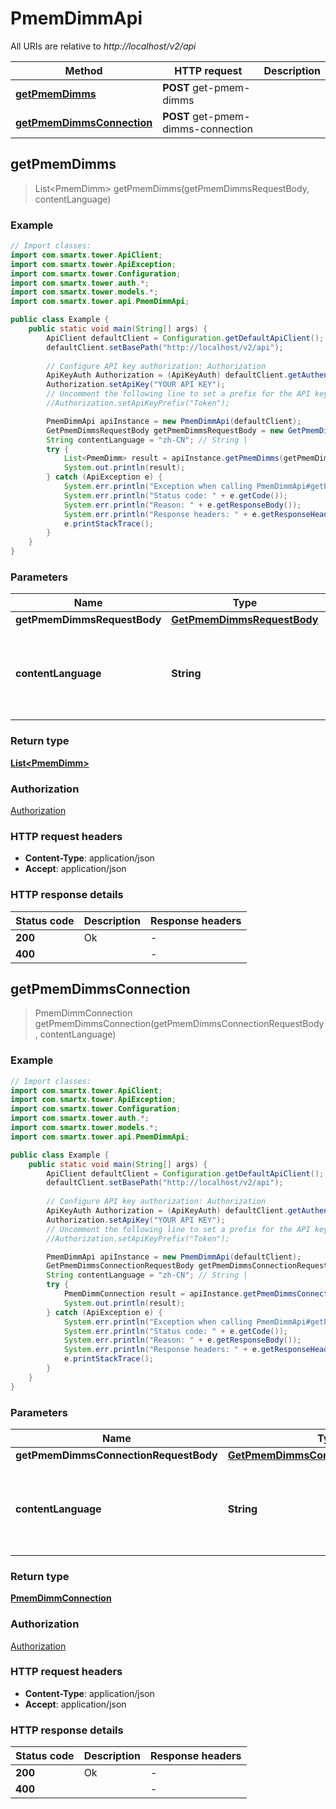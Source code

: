 # PmemDimmApi

All URIs are relative to *http://localhost/v2/api*

Method | HTTP request | Description
------------- | ------------- | -------------
[**getPmemDimms**](PmemDimmApi.md#getPmemDimms) | **POST** get-pmem-dimms | 
[**getPmemDimmsConnection**](PmemDimmApi.md#getPmemDimmsConnection) | **POST** get-pmem-dimms-connection | 



## getPmemDimms

> List&lt;PmemDimm&gt; getPmemDimms(getPmemDimmsRequestBody, contentLanguage)



### Example

```java
// Import classes:
import com.smartx.tower.ApiClient;
import com.smartx.tower.ApiException;
import com.smartx.tower.Configuration;
import com.smartx.tower.auth.*;
import com.smartx.tower.models.*;
import com.smartx.tower.api.PmemDimmApi;

public class Example {
    public static void main(String[] args) {
        ApiClient defaultClient = Configuration.getDefaultApiClient();
        defaultClient.setBasePath("http://localhost/v2/api");
        
        // Configure API key authorization: Authorization
        ApiKeyAuth Authorization = (ApiKeyAuth) defaultClient.getAuthentication("Authorization");
        Authorization.setApiKey("YOUR API KEY");
        // Uncomment the following line to set a prefix for the API key, e.g. "Token" (defaults to null)
        //Authorization.setApiKeyPrefix("Token");

        PmemDimmApi apiInstance = new PmemDimmApi(defaultClient);
        GetPmemDimmsRequestBody getPmemDimmsRequestBody = new GetPmemDimmsRequestBody(); // GetPmemDimmsRequestBody | 
        String contentLanguage = "zh-CN"; // String | 
        try {
            List<PmemDimm> result = apiInstance.getPmemDimms(getPmemDimmsRequestBody, contentLanguage);
            System.out.println(result);
        } catch (ApiException e) {
            System.err.println("Exception when calling PmemDimmApi#getPmemDimms");
            System.err.println("Status code: " + e.getCode());
            System.err.println("Reason: " + e.getResponseBody());
            System.err.println("Response headers: " + e.getResponseHeaders());
            e.printStackTrace();
        }
    }
}
```

### Parameters


Name | Type | Description  | Notes
------------- | ------------- | ------------- | -------------
 **getPmemDimmsRequestBody** | [**GetPmemDimmsRequestBody**](GetPmemDimmsRequestBody.md)|  |
 **contentLanguage** | **String**|  | [optional] [default to en-US] [enum: zh-CN, en-US]

### Return type

[**List&lt;PmemDimm&gt;**](PmemDimm.md)

### Authorization

[Authorization](../README.md#Authorization)

### HTTP request headers

- **Content-Type**: application/json
- **Accept**: application/json


### HTTP response details
| Status code | Description | Response headers |
|-------------|-------------|------------------|
| **200** | Ok |  -  |
| **400** |  |  -  |


## getPmemDimmsConnection

> PmemDimmConnection getPmemDimmsConnection(getPmemDimmsConnectionRequestBody, contentLanguage)



### Example

```java
// Import classes:
import com.smartx.tower.ApiClient;
import com.smartx.tower.ApiException;
import com.smartx.tower.Configuration;
import com.smartx.tower.auth.*;
import com.smartx.tower.models.*;
import com.smartx.tower.api.PmemDimmApi;

public class Example {
    public static void main(String[] args) {
        ApiClient defaultClient = Configuration.getDefaultApiClient();
        defaultClient.setBasePath("http://localhost/v2/api");
        
        // Configure API key authorization: Authorization
        ApiKeyAuth Authorization = (ApiKeyAuth) defaultClient.getAuthentication("Authorization");
        Authorization.setApiKey("YOUR API KEY");
        // Uncomment the following line to set a prefix for the API key, e.g. "Token" (defaults to null)
        //Authorization.setApiKeyPrefix("Token");

        PmemDimmApi apiInstance = new PmemDimmApi(defaultClient);
        GetPmemDimmsConnectionRequestBody getPmemDimmsConnectionRequestBody = new GetPmemDimmsConnectionRequestBody(); // GetPmemDimmsConnectionRequestBody | 
        String contentLanguage = "zh-CN"; // String | 
        try {
            PmemDimmConnection result = apiInstance.getPmemDimmsConnection(getPmemDimmsConnectionRequestBody, contentLanguage);
            System.out.println(result);
        } catch (ApiException e) {
            System.err.println("Exception when calling PmemDimmApi#getPmemDimmsConnection");
            System.err.println("Status code: " + e.getCode());
            System.err.println("Reason: " + e.getResponseBody());
            System.err.println("Response headers: " + e.getResponseHeaders());
            e.printStackTrace();
        }
    }
}
```

### Parameters


Name | Type | Description  | Notes
------------- | ------------- | ------------- | -------------
 **getPmemDimmsConnectionRequestBody** | [**GetPmemDimmsConnectionRequestBody**](GetPmemDimmsConnectionRequestBody.md)|  |
 **contentLanguage** | **String**|  | [optional] [default to en-US] [enum: zh-CN, en-US]

### Return type

[**PmemDimmConnection**](PmemDimmConnection.md)

### Authorization

[Authorization](../README.md#Authorization)

### HTTP request headers

- **Content-Type**: application/json
- **Accept**: application/json


### HTTP response details
| Status code | Description | Response headers |
|-------------|-------------|------------------|
| **200** | Ok |  -  |
| **400** |  |  -  |

